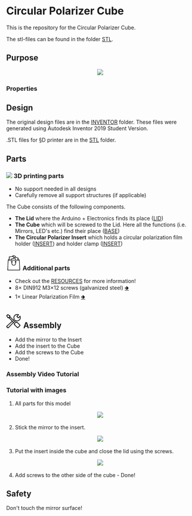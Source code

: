 # Circular Polarizer Cube
This is the repository for the Circular Polarizer Cube.

The stl-files can be found in the folder [STL](./STL).

## Purpose


<p align="center">
<img src="./IMAGES/Assembly_Cube_Mirror_Tilt.png" width="300">
</p>


### Properties



## Design
The original design files are in the [INVENTOR](./INVENTOR) folder. These files were generated using Autodesk Inventor 2019 Student Version.

.STL files for §D printer are in the [STL](./STL) folder.

## Parts

### <img src="../IMAGES/P.png" height="40"> 3D printing parts
* No support needed in all designs
* Carefully remove all support structures (if applicable)

The Cube consists of the following components.

* **The Lid** where the Arduino + Electronics finds its place ([LID](./STL/10_Lid_1x1_v2.stl))
* **The Cube** which will be screwed to the Lid. Here all the functions (i.e. Mirrors, LED's etc.) find their place ([BASE](./STL/10_Cube_1x1_v2.stl))
* **The Circular Polarizer Insert** which holds a circular polarization film holder ([INSERT](./STL/)) and holder clamp ([INSERT](./STL/20_Cube_Insert_Mirror_Holder_v2.stl)) 

### <img src="./IMAGES/B.png" height="40"> Additional parts
* Check out the [RESOURCES](../../TUTORIALS/RESOURCES) for more information!
* 8× DIN912 M3×12 screws (galvanized steel) [🢂](https://eshop.wuerth.de/Zylinderschraube-mit-Innensechskant-SHR-ZYL-ISO4762-88-IS25-A2K-M3X12/00843%20%2012.sku/de/DE/EUR/)
* 1× Linear Polarization Film [🢂](https://www.)


## <img src="./IMAGES/A.png" height="40"> Assembly
* Add the mirror to the Insert
* Add the insert to the Cube
* Add the screws to the Cube
* Done!

### Assembly Video Tutorial



### Tutorial with images

1. All parts for this model
<p align="center">
<img src="./IMAGES/" width="300">
</p>

2. Stick the mirror to the insert.
<p align="center">
<img src="./IMAGES/CUBE_MIRRORMOUNT_45_1.jpg" width="300">
</p>

3. Put the insert inside the cube and close the lid using the screws.
<p align="center">
<img src="./IMAGES/CUBE_MIRRORMOUNT_45_2.jpg" width="300">
</p>

4. Add screws to the other side of the cube - Done!

## Safety
Don't touch the mirror surface!
